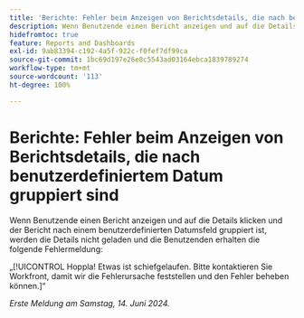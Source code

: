 ```yaml
---
title: 'Berichte: Fehler beim Anzeigen von Berichtsdetails, die nach benutzerdefiniertem Datum gruppiert sind'
description: Wenn Benutzende einen Bericht anzeigen und auf die Details klicken und der Bericht nach einem benutzerdefinierten Datumsfeld gruppiert ist, werden die Details nicht geladen und die Benutzenden erhalten eine Fehlermeldung.
hidefromtoc: true
feature: Reports and Dashboards
exl-id: 9ab83394-c192-4a5f-922c-f0fef7df99ca
source-git-commit: 1bc69d197e26e8c5543ad03164ebca1839789274
workflow-type: tm+mt
source-wordcount: '113'
ht-degree: 100%

---
```


# Berichte: Fehler beim Anzeigen von Berichtsdetails, die nach benutzerdefiniertem Datum gruppiert sind

Wenn Benutzende einen Bericht anzeigen und auf die Details klicken und der Bericht nach einem benutzerdefinierten Datumsfeld gruppiert ist, werden die Details nicht geladen und die Benutzenden erhalten die folgende Fehlermeldung:

„[!UICONTROL Hoppla! Etwas ist schiefgelaufen. Bitte kontaktieren Sie Workfront, damit wir die Fehlerursache feststellen und den Fehler beheben können.]“


_Erste Meldung am Samstag, 14. Juni 2024._

